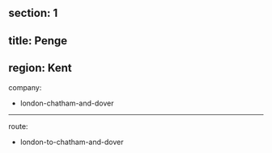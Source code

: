 section: 1
----
title: Penge
----
region: Kent
----
company:
- london-chatham-and-dover
----
route:
- london-to-chatham-and-dover
